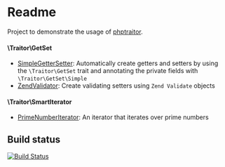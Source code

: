 Readme
======

Project to demonstrate the usage of [phptraitor](https://github.com/moee/phptraitor).

#### \Traitor\GetSet

* [SimpleGetterSetter](./src/PhptraitorDemo/SimpleGetterSetter.php): Automatically create getters and setters by using the `\Traitor\GetSet` trait and annotating the private fields with `\Traitor\GetSet\Simple`
* [ZendValidator](./src/PhptraitorDemo/ZendValidatorGetterSetter.php): Create validating setters using `Zend Validate` objects

#### \Traitor\SmartIterator
* [PrimeNumberIterator](./src/PhptraitorDemo/PrimeNumberIterator.php): An iterator that iterates over prime numbers


Build status
------------

[![Build Status](https://travis-ci.org/moee/phptraitor_demo.png?branch=master)](https://travis-ci.org/moee/phptraitor_demo)
